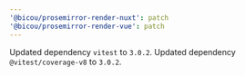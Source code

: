 ```yaml
---
'@bicou/prosemirror-render-nuxt': patch
'@bicou/prosemirror-render-vue': patch
---
```


Updated dependency `vitest` to `3.0.2`.
Updated dependency `@vitest/coverage-v8` to `3.0.2`.

